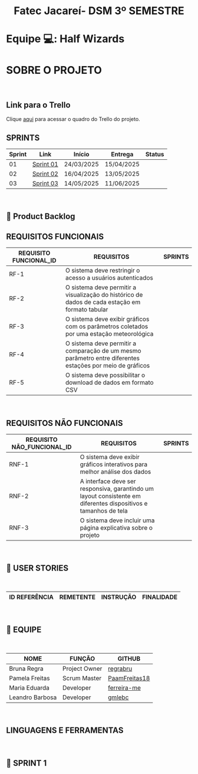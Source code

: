 
<h1 align="center">Fatec Jacareí- DSM 3º SEMESTRE</h1>

# <p>Equipe 💻:  Half Wizards </p>

# SOBRE O PROJETO

<br>
 </p>

## Link para o Trello

Clique [aqui](https://trello.com/b/dLc4CbiK/backlog-list-half-wizards) para acessar o quadro do Trello do projeto.
<br>

## SPRINTS

| Sprint | Link        | Início      | Entrega     | Status |
|--------|-------------|-------------|-------------|--------|
| 01     | [Sprint 01](#sprint-1) | 24/03/2025 | 15/04/2025 |    |
| 02     | [Sprint 02](#sprint-2) | 16/04/2025 | 13/05/2025 |    |
| 03     | [Sprint 03](#sprint-3) | 14/05/2025 | 11/06/2025 |    |

<br>

## :page_with_curl: Product Backlog

## REQUISITOS FUNCIONAIS

| REQUISITO FUNCIONAL_ID | REQUISITOS                                                                                                | SPRINTS |
|------------------------|-----------------------------------------------------------------------------------------------------------|---------|
|RF-1                    |O sistema deve restringir o acesso a usuários autenticados                                                 |         |
|RF-2                    |O sistema deve permitir a visualização do histórico de dados de cada estação em formato tabular            |         |
|RF-3                    |O sistema deve exibir gráficos com os parâmetros coletados por uma estação meteorológica                   |         |
|RF-4                    |O sistema deve permitir a comparação de um mesmo parâmetro entre diferentes estações por meio de gráficos  |         |
|RF-5                    |O sistema deve possibilitar o download de dados em formato CSV                                             |         |
<br>

## REQUISITOS NÃO FUNCIONAIS

| REQUISITO NÃO_FUNCIONAL_ID | REQUISITOS                                                                                          | SPRINTS |
|----------------------------|-----------------------------------------------------------------------------------------------------|---------|
|RNF-1                       |O sistema deve exibir gráficos interativos para melhor análise dos dados                             |         |
|RNF-2                       |A interface deve ser responsiva, garantindo um layout consistente em diferentes dispositivos e tamanhos de tela|         |
|RNF-3                       |O sistema deve incluir uma página explicativa sobre o projeto                                        |         |

<br>

## :page_with_curl: USER STORIES

<br>

| ID REFERÊNCIA                            | REMETENTE | INSTRUÇÃO                                                                                                                                                                | FINALIDADE                                                                                                                                                        |
|------------------------------------------|-----------|--------------------------------------------------------------------------------------------------------------------------------------------------------------------------|--------------------------------------------------------------------------------------------------------------------------------------------------------------------|


<br>


## :page_with_curl: EQUIPE

<br>

| NOME               | FUNÇÃO        | GITHUB                               |
|--------------------|---------------|--------------------------------------|
| Bruna Regra        | Project Owner | [regrabru](https://github.com/regrabru)  |
| Pamela Freitas     | Scrum Master  | [PaamFreitas18](https://github.com/PaamFreitas18)   |
| Maria Eduarda      | Developer     | [ferreira-me](https://github.com/ferreira-me) |
| Leandro Barbosa    | Developer     | [gmlebc](https://github.com/gmlebc)|

<br>

## LINGUAGENS E FERRAMENTAS
<br>

<span id="sprint-1">

## :page_with_curl: SPRINT 1 
